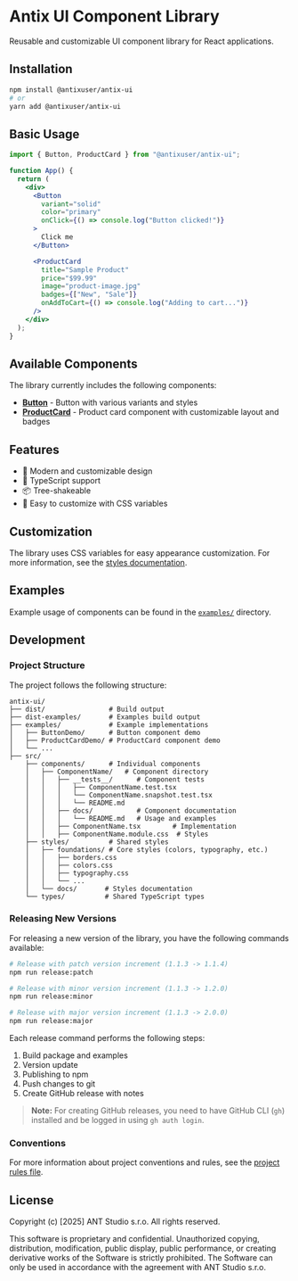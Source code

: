 # Antix UI Component Library

Reusable and customizable UI component library for React applications.

## Installation

```bash
npm install @antixuser/antix-ui
# or
yarn add @antixuser/antix-ui
```

## Basic Usage

```jsx
import { Button, ProductCard } from "@antixuser/antix-ui";

function App() {
  return (
    <div>
      <Button
        variant="solid"
        color="primary"
        onClick={() => console.log("Button clicked!")}
      >
        Click me
      </Button>

      <ProductCard
        title="Sample Product"
        price="$99.99"
        image="product-image.jpg"
        badges={["New", "Sale"]}
        onAddToCart={() => console.log("Adding to cart...")}
      />
    </div>
  );
}
```

## Available Components

The library currently includes the following components:

- **[Button](src/components/Button/docs/README.md)** - Button with various variants and styles
- **[ProductCard](src/components/ProductCard/docs/README.md)** - Product card component with customizable layout and badges

## Features

- 🎨 Modern and customizable design
- 🎯 TypeScript support
- 📦 Tree-shakeable
- 🔧 Easy to customize with CSS variables

## Customization

The library uses CSS variables for easy appearance customization. For more information, see the [styles documentation](src/styles/docs/README.md).

## Examples

Example usage of components can be found in the [`examples/`](examples) directory.

## Development

### Project Structure

The project follows the following structure:

```
antix-ui/
├── dist/                # Build output
├── dist-examples/       # Examples build output
├── examples/            # Example implementations
│   ├── ButtonDemo/      # Button component demo
│   ├── ProductCardDemo/ # ProductCard component demo
│   └── ...
├── src/
    ├── components/      # Individual components
    │   ├── ComponentName/   # Component directory
    │   │   ├── __tests__/      # Component tests
    │   │   │   ├── ComponentName.test.tsx
    │   │   │   └── ComponentName.snapshot.test.tsx
    │   │   │   └── README.md
    │   │   ├── docs/           # Component documentation
    │   │   │   └── README.md   # Usage and examples
    │   │   ├── ComponentName.tsx        # Implementation
    │   │   ├── ComponentName.module.css  # Styles
    ├── styles/          # Shared styles
    │   ├── foundations/ # Core styles (colors, typography, etc.)
    │   │   ├── borders.css
    │   │   ├── colors.css
    │   │   ├── typography.css
    │   │   └── ...
    │   └── docs/       # Styles documentation
    └── types/          # Shared TypeScript types
```

### Releasing New Versions

For releasing a new version of the library, you have the following commands available:

```bash
# Release with patch version increment (1.1.3 -> 1.1.4)
npm run release:patch

# Release with minor version increment (1.1.3 -> 1.2.0)
npm run release:minor

# Release with major version increment (1.1.3 -> 2.0.0)
npm run release:major
```

Each release command performs the following steps:

1. Build package and examples
2. Version update
3. Publishing to npm
4. Push changes to git
5. Create GitHub release with notes

> **Note:** For creating GitHub releases, you need to have GitHub CLI (`gh`) installed and be logged in using `gh auth login`.

### Conventions

For more information about project conventions and rules, see the [project rules file](.cursor/rules).

## License

Copyright (c) [2025] ANT Studio s.r.o. All rights reserved.

This software is proprietary and confidential. Unauthorized copying, distribution, modification, public display, public performance, or creating derivative works of the Software is strictly prohibited. The Software can only be used in accordance with the agreement with ANT Studio s.r.o.
